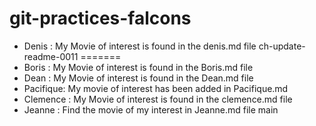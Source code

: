 # git-practices-falcons

- Denis : My Movie of interest is found in the denis.md file
 ch-update-readme-0011
=======
- Boris : My Movie of interest is found in the Boris.md file
- Dean : My Movie of interest is found in the Dean.md file
- Pacifique: My movie of interest has been added in Pacifique.md
- Clemence : My Movie of interest is found in the clemence.md file
- Jeanne : Find the movie of my interest in Jeanne.md file
 main
